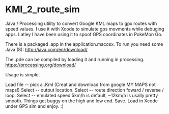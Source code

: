 # KMl_2_route_sim
Java / Processing utility to convert Google KML maps to gpx routes with speed values. 
I use it with Xcode to simulate gps movments while debuging apps. Latley I have been using it to spoof
GPS coordinates in PokeMon Go. 

There is a packaged .app in the application.macosx.
To run you need some Java (8):  http://java.com/en/download/

The .pde can be compiled by loading it and running in processing.
https://processing.org/download/


Usage is simple.

Load file -- pick a .Kml  (Creat and download from google MY MAPS not maps!)
Select    -- output location.
Select    -- route direction foward / reverse / loop.
Select    -- emulated speed 5km/h is default, ~12km/h is usally pretty smooth. Things get buggy on the high and low end.
Save.
Load in Xcode under GPS sim and enjoy. :)




